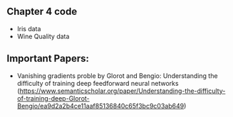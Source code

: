## Chapter 4 code

* Iris data
* Wine Quality data

## Important Papers:

* Vanishing gradients proble by Glorot and Bengio: Understanding the difficulty of training deep feedforward neural networks (https://www.semanticscholar.org/paper/Understanding-the-difficulty-of-training-deep-Glorot-Bengio/ea9d2a2b4ce11aaf85136840c65f3bc9c03ab649)
